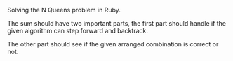 Solving the N Queens problem in Ruby. 

The sum should have two important parts, the first part should handle if the given algorithm can step forward and backtrack. 

The other part should see if the given arranged combination is correct or not. 
